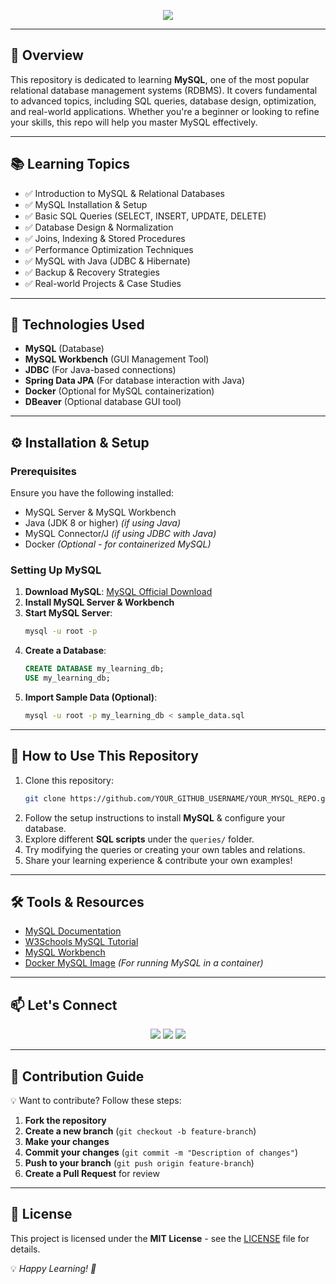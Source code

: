 <!-- Banner -->
<p align="center">
  <img src="https://readme-typing-svg.demolab.com?font=Fira+Code&weight=500&size=25&pause=500&color=F79327&center=true&vCenter=true&width=600&lines=MySQL+Learning+Repository;Mastering+Databases+|+SQL+Queries;Database+Management+Made+Easy+🚀" />
</p>

---

## 📌 Overview  
This repository is dedicated to learning **MySQL**, one of the most popular relational database management systems (RDBMS). It covers fundamental to advanced topics, including SQL queries, database design, optimization, and real-world applications. Whether you're a beginner or looking to refine your skills, this repo will help you master MySQL effectively.  

---

## 📚 Learning Topics  
- ✅ Introduction to MySQL & Relational Databases  
- ✅ MySQL Installation & Setup  
- ✅ Basic SQL Queries (SELECT, INSERT, UPDATE, DELETE)  
- ✅ Database Design & Normalization  
- ✅ Joins, Indexing & Stored Procedures  
- ✅ Performance Optimization Techniques  
- ✅ MySQL with Java (JDBC & Hibernate)  
- ✅ Backup & Recovery Strategies  
- ✅ Real-world Projects & Case Studies  

---

## 🔧 Technologies Used  
- **MySQL** (Database)
- **MySQL Workbench** (GUI Management Tool)
- **JDBC** (For Java-based connections)
- **Spring Data JPA** (For database interaction with Java)
- **Docker** (Optional for MySQL containerization)
- **DBeaver** (Optional database GUI tool)

---

## ⚙️ Installation & Setup  

### Prerequisites  
Ensure you have the following installed:  
- MySQL Server & MySQL Workbench  
- Java (JDK 8 or higher) *(if using Java)*  
- MySQL Connector/J *(if using JDBC with Java)*  
- Docker *(Optional - for containerized MySQL)*  

### Setting Up MySQL  
1. **Download MySQL**: [MySQL Official Download](https://dev.mysql.com/downloads/installer/)  
2. **Install MySQL Server & Workbench**  
3. **Start MySQL Server**:  
   ```bash
   mysql -u root -p  
   ```
4. **Create a Database**:  
   ```sql
   CREATE DATABASE my_learning_db;  
   USE my_learning_db;
   ```
5. **Import Sample Data (Optional)**:  
   ```bash
   mysql -u root -p my_learning_db < sample_data.sql
   ```

---

## 📝 How to Use This Repository  
1. Clone this repository:  
   ```bash
   git clone https://github.com/YOUR_GITHUB_USERNAME/YOUR_MYSQL_REPO.git
   ```
2. Follow the setup instructions to install **MySQL** & configure your database.
3. Explore different **SQL scripts** under the `queries/` folder.
4. Try modifying the queries or creating your own tables and relations.
5. Share your learning experience & contribute your own examples!  

---

## 🛠️ Tools & Resources  
- [MySQL Documentation](https://dev.mysql.com/doc/)  
- [W3Schools MySQL Tutorial](https://www.w3schools.com/sql/)  
- [MySQL Workbench](https://www.mysql.com/products/workbench/)  
- [Docker MySQL Image](https://hub.docker.com/_/mysql) *(For running MySQL in a container)*  

---

## 📫 Let's Connect  
<p align="center">
  <a href="mailto:meliodas.martin@gmail.com"><img src="https://img.shields.io/badge/Email-D14836?style=for-the-badge&logo=gmail&logoColor=white"></a>
  <a href="https://x.com/6IronSide9"><img src="https://img.shields.io/badge/X-1DA1F2?style=for-the-badge&logo=x&logoColor=white"></a>
  <a href="https://www.facebook.com/7Side7"><img src="https://img.shields.io/badge/Facebook-1877F2?style=for-the-badge&logo=facebook&logoColor=white"></a>
</p>

---

## 🎯 Contribution Guide  
💡 Want to contribute? Follow these steps:  
1. **Fork the repository**  
2. **Create a new branch** (`git checkout -b feature-branch`)  
3. **Make your changes**  
4. **Commit your changes** (`git commit -m "Description of changes"`)  
5. **Push to your branch** (`git push origin feature-branch`)  
6. **Create a Pull Request** for review  

---

## 📜 License  
This project is licensed under the **MIT License** - see the [LICENSE](LICENSE) file for details.  

💡 *Happy Learning! 🚀*
